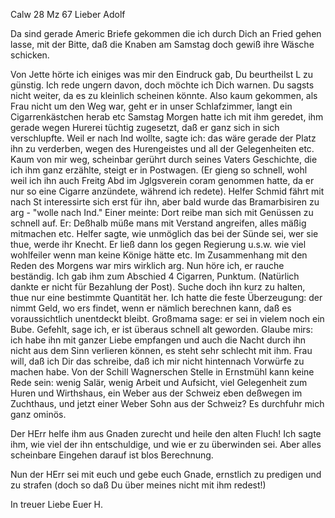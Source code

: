  Calw 28 Mz 67
Lieber Adolf

Da sind gerade Americ Briefe gekommen die ich durch Dich an Fried gehen lasse, mit der Bitte, daß die Knaben am Samstag doch gewiß ihre Wäsche schicken.

Von Jette hörte ich einiges was mir den Eindruck gab, Du beurtheilst L zu günstig. Ich rede ungern davon, doch möchte ich Dich warnen. Du sagsts nicht weiter, da es zu kleinlich scheinen könnte. Also kaum gekommen, als Frau nicht um den Weg war, geht er in unser Schlafzimmer, langt ein Cigarrenkästchen herab etc Samstag Morgen hatte ich mit ihm geredet, ihm gerade wegen Hurerei tüchtig zugesetzt, daß er ganz sich in sich verschlupfte. Weil er nach Ind wollte, sagte ich: das wäre gerade der Platz ihn zu verderben, wegen des Hurengeistes und all der Gelegenheiten etc. Kaum von mir weg, scheinbar gerührt durch seines Vaters Geschichte, die ich ihm ganz erzählte, steigt er in Postwagen. (Er gieng so schnell, wohl weil ich ihn auch Freitg Abd im Jglgsverein coram genommen hatte, da er nur so eine Cigarre anzündete, während ich redete). Helfer Schmid fährt mit nach St interessirte sich erst für ihn, aber bald wurde das Bramarbisiren zu arg - "wolle nach Ind." Einer meinte: Dort reibe man sich mit Genüssen zu schnell auf. Er: Deßhalb müße mans mit Verstand angreifen, alles mäßig mitmachen etc. Helfer sagte, wie unmöglich das bei der Sünde sei, wer sie thue, werde ihr Knecht. Er ließ dann los gegen Regierung u.s.w. wie viel wohlfeiler wenn man keine Könige hätte etc. Im Zusammenhang mit den Reden des Morgens war mirs wirklich arg. Nun höre ich, er rauche beständig. Ich gab ihm zum Abschied 4 Cigarren, Punktum. (Natürlich dankte er nicht für Bezahlung der Post). Suche doch ihn kurz zu halten, thue nur eine bestimmte Quantität her. Ich hatte die feste Überzeugung: der nimmt Geld, wo ers findet, wenn er nämlich berechnen kann, daß es voraussichtlich unentdeckt bleibt. Großmama sage: er sei in vielem noch ein Bube. Gefehlt, sage ich, er ist überaus schnell alt geworden. Glaube mirs: ich habe ihn mit ganzer Liebe empfangen und auch die Nacht durch ihn nicht aus dem Sinn verlieren können, es steht sehr schlecht mit ihm. Frau will, daß ich Dir das schreibe, daß ich mir nicht hintennach Vorwürfe zu machen habe. Von der Schill Wagnerschen Stelle in Ernstmühl kann keine Rede sein: wenig Salär, wenig Arbeit und Aufsicht, viel Gelegenheit zum Huren und Wirthshaus, ein Weber aus der Schweiz eben deßwegen im Zuchthaus, und jetzt einer Weber Sohn aus der Schweiz? Es durchfuhr mich ganz ominös.

Der HErr helfe ihm aus Gnaden zurecht und heile den alten Fluch! Ich sagte ihm, wie viel der ihn entschuldige, und wie er zu überwinden sei. Aber alles scheinbare Eingehen darauf ist blos Berechnung.

Nun der HErr sei mit euch und gebe euch Gnade, ernstlich zu predigen und zu strafen (doch so daß Du über meines nicht mit ihm redest!)

 In treuer Liebe
 Euer H.
